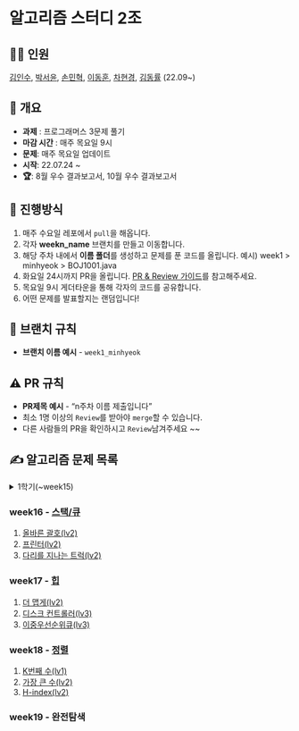 # 알고리즘 스터디 2조

## 👨‍💻 인원

[김인수](https://github.com/iknowkis), [박서윤](https://github.com/seoyoon528), [손민혁](https://github.com/sonmh79), [이동훈](https://github.com/GIT-KINDMAN), [차현경](https://github.com/chahk03), [김동률](https://github.com/lancelot1672) (22.09~)

## 📃 **개요**

- **과제** : 프로그래머스 3문제 풀기
- **마감 시간** : 매주 목요일 9시
- **문제**: 매주 목요일 업데이트
- **시작**: 22.07.24 ~
- **🏆**: 8월 우수 결과보고서, 10월 우수 결과보고서

## 🎯 진행방식

1. 매주 수요일 레포에서 `pull`을 해옵니다.
2. 각자 **weekn_name** 브랜치를 만들고 이동합니다.
3. 해당 주차 내에서 **이름 폴더**를 생성하고 문제를 푼 코드를 올립니다. 예시) week1 > minhyeok > BOJ1001.java
4. 화요일 24시까지 PR을 올립니다. [PR & Review 가이드](https://www.notion.so/cd7da1090123448eb19995120c9e07a2)를 참고해주세요.
5. 목요일 9시 게더타운을 통해 각자의 코드를 공유합니다.
6. 어떤 문제를 발표할지는 랜덤입니다!

## 🌳 브랜치 규칙

- **브랜치 이름 예시** - `week1_minhyeok`

## ⚠ PR 규칙

- **PR제목 예시** - “n주차 이름 제출입니다”
- 최소 1명 이상의 `Review`를 받아야 `merge`할 수 있습니다.
- 다른 사람들의 PR을 확인하시고 `Review`남겨주세요 ~~

## ✍ 알고리즘 문제 목록

<details>
<summary>1학기(~week15)</summary>
<div markdown="1">
<table align="center">
  <tr>
    <th align="center">번호</th>
    <th align="center">문제 티어</th>
    <th align="center">기간</th>
    <th align="center">상세</th>
    <th align="center">번호</th>
    <th align="center">문제 티어</th>
    <th align="center">기간</th>
    <th align="center">상세</th>
  </tr>
  <tr>
    <td align="center">01</td>
    <td align="center">
      <a href="https://www.acmicpc.net/problem/1100"><img src="https://d2gd6pc034wcta.cloudfront.net/tier/4.svg" class="solvedac-tier" width=20px></a>
      <a href="https://www.acmicpc.net/problem/1059"><img src="https://d2gd6pc034wcta.cloudfront.net/tier/6.svg" class="solvedac-tier" width=20px></a>
      <a href="https://www.acmicpc.net/problem/1051"><img src="https://d2gd6pc034wcta.cloudfront.net/tier/7.svg" class="solvedac-tier" width=20px></a>
      <a href="https://www.acmicpc.net/problem/2468"><img src="https://d2gd6pc034wcta.cloudfront.net/tier/10.svg" class="solvedac-tier" width=20px></a>
      <a href="https://www.acmicpc.net/problem/2573"><img src="https://d2gd6pc034wcta.cloudfront.net/tier/12.svg" class="solvedac-tier" width=20px></a>
    </td>
    <td align="center">7월 4주차</td>
    <td align="center"><a href="https://github.com/SSAFY-8-Algorithms-Study/Study-notice/tree/main/questions/01_7_4week">목록보기</a></td>
    <td align="center">11</td>
    <td align="center">
      <a href="https://www.acmicpc.net/problem/3187"><img src="https://d2gd6pc034wcta.cloudfront.net/tier/10.svg" class="solvedac-tier" width=20px></a>
      <a href="https://www.acmicpc.net/problem/11403"><img src="https://d2gd6pc034wcta.cloudfront.net/tier/10.svg" class="solvedac-tier" width=20px></a>
      <a href="https://www.acmicpc.net/problem/2624"><img src="https://d2gd6pc034wcta.cloudfront.net/tier/11.svg" class="solvedac-tier" width=20px></a>
      <a href="https://www.acmicpc.net/problem/8982"><img src="https://d2gd6pc034wcta.cloudfront.net/tier/13.svg" class="solvedac-tier" width=20px></a>
      <a href="https://www.acmicpc.net/problem/17143"><img src="https://d2gd6pc034wcta.cloudfront.net/tier/15.svg" class="solvedac-tier" width=20px></a>
    </td>
    <td align="center">10월 1주차</td>
    <td align="center"><a href="https://github.com/SSAFY-8-Algorithms-Study/Study-notice/tree/main/questions/11_10_1week">목록보기</a></td>
  </tr>
  <tr>
    <td align="center">02</td>
    <td align="center">
      <a href="https://www.acmicpc.net/problem/2563"><img src="https://d2gd6pc034wcta.cloudfront.net/tier/5.svg" class="solvedac-tier" width=20px></a>
      <a href="https://www.acmicpc.net/problem/2304"><img src="https://d2gd6pc034wcta.cloudfront.net/tier/9.svg" class="solvedac-tier" width=20px></a>
      <a href="https://www.acmicpc.net/problem/2630"><img src="https://d2gd6pc034wcta.cloudfront.net/tier/9.svg" class="solvedac-tier" width=20px></a>
      <a href="https://www.acmicpc.net/problem/1931"><img src="https://d2gd6pc034wcta.cloudfront.net/tier/10.svg" class="solvedac-tier" width=20px></a>
      <a href="https://www.acmicpc.net/problem/2206"><img src="https://d2gd6pc034wcta.cloudfront.net/tier/12.svg" class="solvedac-tier" width=20px></a>
    </td>
    <td align="center">8월 1주차</td>
    <td align="center"><a href="https://github.com/SSAFY-8-Algorithms-Study/Study-notice/tree/main/questions/02_8_1week">목록보기</a></td>
    <td align="center">12</td>
    <td align="center">
      <a href="https://www.acmicpc.net/problem/1388"><img src="https://d2gd6pc034wcta.cloudfront.net/tier/8.svg" class="solvedac-tier" width=20px></a>
      <a href="https://www.acmicpc.net/problem/14225"><img src="https://d2gd6pc034wcta.cloudfront.net/tier/10.svg" class="solvedac-tier" width=20px></a>
      <a href="https://www.acmicpc.net/problem/5427"><img src="https://d2gd6pc034wcta.cloudfront.net/tier/12.svg" class="solvedac-tier" width=20px></a>
      <a href="https://www.acmicpc.net/problem/1043"><img src="https://d2gd6pc034wcta.cloudfront.net/tier/12.svg" class="solvedac-tier" width=20px></a>
      <a href="https://www.acmicpc.net/problem/17837"><img src="https://d2gd6pc034wcta.cloudfront.net/tier/14.svg" class="solvedac-tier" width=20px></a>
    </td>
    <td align="center">10월 2주차</td>
    <td align="center"><a href="https://github.com/SSAFY-8-Algorithms-Study/Study-notice/tree/main/questions/12_10_2week">목록보기</a></td>
  </tr>
  <tr>
    <td align="center">03</td>
    <td align="center">
      <a href="https://www.acmicpc.net/problem/1193"><img src="https://d2gd6pc034wcta.cloudfront.net/tier/5.svg" class="solvedac-tier" width=20px></a>
      <a href="https://www.acmicpc.net/problem/16922"><img src="https://d2gd6pc034wcta.cloudfront.net/tier/8.svg" class="solvedac-tier" width=20px></a>
      <a href="https://www.acmicpc.net/problem/1213"><img src="https://d2gd6pc034wcta.cloudfront.net/tier/8.svg" class="solvedac-tier" width=20px></a>
      <a href="https://www.acmicpc.net/problem/2178"><img src="https://d2gd6pc034wcta.cloudfront.net/tier/10.svg" class="solvedac-tier" width=20px></a>
      <a href="https://www.acmicpc.net/problem/3425"><img src="https://d2gd6pc034wcta.cloudfront.net/tier/13.svg" class="solvedac-tier" width=20px></a>
    </td>
    <td align="center">10월 2주차</td>
    <td align="center"><a href="https://github.com/SSAFY-8-Algorithms-Study/Study-notice/tree/main/questions/03_8_2week">목록보기</a></td>
    <td align="center">13</td>
    <td align="center">
      <a href="https://www.acmicpc.net/problem/2607"><img src="https://d2gd6pc034wcta.cloudfront.net/tier/8.svg" class="solvedac-tier" width=20px></a>
      <a href="https://www.acmicpc.net/problem/1743"><img src="https://d2gd6pc034wcta.cloudfront.net/tier/10.svg" class="solvedac-tier" width=20px></a>
      <a href="https://www.acmicpc.net/problem/2138"><img src="https://d2gd6pc034wcta.cloudfront.net/tier/11.svg" class="solvedac-tier" width=20px></a>
      <a href="https://www.acmicpc.net/problem/14267"><img src="https://d2gd6pc034wcta.cloudfront.net/tier/12.svg" class="solvedac-tier" width=20px></a>
      <a href="https://www.acmicpc.net/problem/17244"><img src="https://d2gd6pc034wcta.cloudfront.net/tier/14.svg" class="solvedac-tier" width=20px></a>
    </td>
    <td align="center">10월 3주차</td>
    <td align="center"><a href="https://github.com/SSAFY-8-Algorithms-Study/Study-notice/tree/main/questions/13_10_3week">목록보기</a></td>
  </tr>
  <tr>
    <td align="center">04</td>
    <td align="center">
      <a href="https://www.acmicpc.net/problem/17608"><img src="https://d2gd6pc034wcta.cloudfront.net/tier/4.svg" class="solvedac-tier" width=20px></a>
      <a href="https://www.acmicpc.net/problem/2960"><img src="https://d2gd6pc034wcta.cloudfront.net/tier/7.svg" class="solvedac-tier" width=20px></a>
      <a href="https://www.acmicpc.net/problem/2290"><img src="https://d2gd6pc034wcta.cloudfront.net/tier/9.svg" class="solvedac-tier" width=20px></a>
      <a href="https://www.acmicpc.net/problem/11286"><img src="https://d2gd6pc034wcta.cloudfront.net/tier/10.svg" class="solvedac-tier" width=20px></a>
      <a href="https://www.acmicpc.net/problem/2447"><img src="https://d2gd6pc034wcta.cloudfront.net/tier/11.svg" class="solvedac-tier" width=20px></a>
    </td>
    <td align="center">8월 3주차</td>
    <td align="center"><a href="https://github.com/SSAFY-8-Algorithms-Study/Study-notice/tree/main/questions/04_8_3week">목록보기</a></td>
    <td align="center">14</td>
    <td align="center">
      <a href="https://www.acmicpc.net/problem/2003"><img src="https://d2gd6pc034wcta.cloudfront.net/tier/7.svg" class="solvedac-tier" width=20px></a>
      <a href="https://www.acmicpc.net/problem/11060"><img src="https://d2gd6pc034wcta.cloudfront.net/tier/9.svg" class="solvedac-tier" width=20px></a>
      <a href="https://www.acmicpc.net/problem/21610"><img src="https://d2gd6pc034wcta.cloudfront.net/tier/11.svg" class="solvedac-tier" width=20px></a>
      <a href="https://www.acmicpc.net/problem/1670"><img src="https://d2gd6pc034wcta.cloudfront.net/tier/13.svg" class="solvedac-tier" width=20px></a>
      <a href="https://www.acmicpc.net/problem/1826"><img src="https://d2gd6pc034wcta.cloudfront.net/tier/14.svg" class="solvedac-tier" width=20px></a>
    </td>
    <td align="center">10월 4주차</td>
    <td align="center"><a href="https://github.com/SSAFY-8-Algorithms-Study/Study-notice/tree/main/questions/14_10_4week">목록보기</a></td>
  </tr>
  <tr>
    <td align="center">05</td>
    <td align="center">
      <a href="https://www.acmicpc.net/problem/2596"><img src="https://d2gd6pc034wcta.cloudfront.net/tier/5.svg" class="solvedac-tier" width=20px></a>
      <a href="https://www.acmicpc.net/problem/18429"><img src="https://d2gd6pc034wcta.cloudfront.net/tier/8.svg" class="solvedac-tier" width=20px></a>
      <a href="https://www.acmicpc.net/problem/16918"><img src="https://d2gd6pc034wcta.cloudfront.net/tier/10.svg" class="solvedac-tier" width=20px></a>
      <a href="https://www.acmicpc.net/problem/17142"><img src="https://d2gd6pc034wcta.cloudfront.net/tier/12.svg" class="solvedac-tier" width=20px></a>
      <a href="https://www.acmicpc.net/problem/16235"><img src="https://d2gd6pc034wcta.cloudfront.net/tier/13.svg" class="solvedac-tier" width=20px></a>
    </td>
    <td align="center">8월 4주차</td>
    <td align="center"><a href="https://github.com/SSAFY-8-Algorithms-Study/Study-notice/tree/main/questions/05_8_4week">목록보기</a></td>
    <td align="center">15</td>
    <td align="center">
      <a href="https://www.acmicpc.net/problem/1459"><img src="https://d2gd6pc034wcta.cloudfront.net/tier/7.svg" class="solvedac-tier" width=20px></a>
      <a href="https://www.acmicpc.net/problem/2688"><img src="https://d2gd6pc034wcta.cloudfront.net/tier/10.svg" class="solvedac-tier" width=20px></a>
      <a href="https://www.acmicpc.net/problem/20437"><img src="https://d2gd6pc034wcta.cloudfront.net/tier/11.svg" class="solvedac-tier" width=20px></a>
      <a href="https://www.acmicpc.net/problem/1956"><img src="https://d2gd6pc034wcta.cloudfront.net/tier/12.svg" class="solvedac-tier" width=20px></a>
      <a href="https://www.acmicpc.net/problem/21609"><img src="https://d2gd6pc034wcta.cloudfront.net/tier/14.svg" class="solvedac-tier" width=20px></a>
    </td>
    <td align="center">11월 1주차</td>
    <td align="center"><a href="https://github.com/SSAFY-8-Algorithms-Study/Study-notice/tree/main/questions/15_11_1week">목록보기</a></td>
  </tr>
  <tr>
    <td align="center">06</td>
    <td align="center">
      <a href="https://www.acmicpc.net/problem/10162"><img src="https://d2gd6pc034wcta.cloudfront.net/tier/3.svg" class="solvedac-tier" width=20px></a>
      <a href="https://www.acmicpc.net/problem/9372"><img src="https://d2gd6pc034wcta.cloudfront.net/tier/7.svg" class="solvedac-tier" width=20px></a>
      <a href="https://www.acmicpc.net/problem/10025"><img src="https://d2gd6pc034wcta.cloudfront.net/tier/8.svg" class="solvedac-tier" width=20px></a>
      <a href="https://www.acmicpc.net/problem/2922"><img src="https://d2gd6pc034wcta.cloudfront.net/tier/11.svg" class="solvedac-tier" width=20px></a>
      <a href="https://www.acmicpc.net/problem/2917"><img src="https://d2gd6pc034wcta.cloudfront.net/tier/14.svg" class="solvedac-tier" width=20px></a>
    </td>
    <td align="center">9월 1주차</td>
    <td align="center"><a href="https://github.com/SSAFY-8-Algorithms-Study/Study-notice/tree/main/questions/06_9_1week">목록보기</a></td>
  </tr>
  <tr>
    <td align="center">07</td>
    <td align="center">
      <a href="https://www.acmicpc.net/problem/9655"><img src="https://d2gd6pc034wcta.cloudfront.net/tier/6.svg" class="solvedac-tier" width=20px></a>
      <a href="https://www.acmicpc.net/problem/20363"><img src="https://d2gd6pc034wcta.cloudfront.net/tier/7.svg" class="solvedac-tier" width=20px></a>
      <a href="https://www.acmicpc.net/problem/2310"><img src="https://d2gd6pc034wcta.cloudfront.net/tier/11.svg" class="solvedac-tier" width=20px></a>
      <a href="https://www.acmicpc.net/problem/22116"><img src="https://d2gd6pc034wcta.cloudfront.net/tier/12.svg" class="solvedac-tier" width=20px></a>
      <a href="https://www.acmicpc.net/problem/15997"><img src="https://d2gd6pc034wcta.cloudfront.net/tier/13.svg" class="solvedac-tier" width=20px></a>
    </td>
    <td align="center">9월 2주차</td>
    <td align="center"><a href="https://github.com/SSAFY-8-Algorithms-Study/Study-notice/tree/main/questions/07_9_2week">목록보기</a></td>
  </tr>
  <tr>
    <td align="center">08</td>
    <td align="center">
      <a href="https://www.acmicpc.net/problem/1764"><img src="https://d2gd6pc034wcta.cloudfront.net/tier/7.svg" class="solvedac-tier" width=20px></a>
      <a href="https://www.acmicpc.net/problem/11387"><img src="https://d2gd6pc034wcta.cloudfront.net/tier/8.svg" class="solvedac-tier" width=20px></a>
      <a href="https://www.acmicpc.net/problem/1325"><img src="https://d2gd6pc034wcta.cloudfront.net/tier/10.svg" class="solvedac-tier" width=20px></a>
      <a href="https://www.acmicpc.net/problem/17070"><img src="https://d2gd6pc034wcta.cloudfront.net/tier/11.svg" class="solvedac-tier" width=20px></a>
      <a href="https://www.acmicpc.net/problem/1504"><img src="https://d2gd6pc034wcta.cloudfront.net/tier/12.svg" class="solvedac-tier" width=20px></a>
    </td>
    <td align="center">9월 3주차</td>
    <td align="center"><a href="https://github.com/SSAFY-8-Algorithms-Study/Study-notice/tree/main/questions/08_9_3week">목록보기</a></td>
  </tr>
  <tr>
    <td align="center">09</td>
    <td align="center">
      <a href="https://www.acmicpc.net/problem/2579"><img src="https://d2gd6pc034wcta.cloudfront.net/tier/8.svg" class="solvedac-tier" width=20px></a>
      <a href="https://www.acmicpc.net/problem/17086"><img src="https://d2gd6pc034wcta.cloudfront.net/tier/9.svg" class="solvedac-tier" width=20px></a>
      <a href="https://www.acmicpc.net/problem/2805"><img src="https://d2gd6pc034wcta.cloudfront.net/tier/9.svg" class="solvedac-tier" width=20px></a>
      <a href="https://www.acmicpc.net/problem/2660"><img src="https://d2gd6pc034wcta.cloudfront.net/tier/11.svg" class="solvedac-tier" width=20px></a>
      <a href="https://www.acmicpc.net/problem/18428"><img src="https://d2gd6pc034wcta.cloudfront.net/tier/11.svg" class="solvedac-tier" width=20px></a>
    </td>
    <td align="center">9월 4주차</td>
    <td align="center"><a href="https://github.com/SSAFY-8-Algorithms-Study/Study-notice/tree/main/questions/09_9_4week">목록보기</a></td>
  </tr>
  <tr>
    <td align="center">10</td>
    <td align="center">
      <a href="https://www.acmicpc.net/problem/18353"><img src="https://d2gd6pc034wcta.cloudfront.net/tier/9.svg" class="solvedac-tier" width=20px></a>
      <a href="https://www.acmicpc.net/problem/9205"><img src="https://d2gd6pc034wcta.cloudfront.net/tier/10.svg" class="solvedac-tier" width=20px></a>
      <a href="https://www.acmicpc.net/problem/1189"><img src="https://d2gd6pc034wcta.cloudfront.net/tier/10.svg" class="solvedac-tier" width=20px></a>
      <a href="https://www.acmicpc.net/problem/17179"><img src="https://d2gd6pc034wcta.cloudfront.net/tier/11.svg" class="solvedac-tier" width=20px></a>
      <a href="https://www.acmicpc.net/problem/6987"><img src="https://d2gd6pc034wcta.cloudfront.net/tier/11.svg" class="solvedac-tier" width=20px></a>
    </td>
    <td align="center">9월 5주차</td>
    <td align="center"><a href="https://github.com/SSAFY-8-Algorithms-Study/Study-notice/tree/main/questions/10_9_5week">목록보기</a></td>
  </tr>
</table>

</div>
</details>

### week16 - [스택/큐](https://school.programmers.co.kr/learn/courses/30/parts/12081)

1. [올바른 괄호(lv2)](https://school.programmers.co.kr/learn/courses/30/lessons/12909)
2. [프린터(lv2)](https://school.programmers.co.kr/learn/courses/30/lessons/42587)
3. [다리를 지나는 트럭(lv2)](https://school.programmers.co.kr/learn/courses/30/lessons/42583)

### week17 - [힙](https://school.programmers.co.kr/learn/courses/30/parts/12117)

1. [더 맵게(lv2)](https://school.programmers.co.kr/learn/courses/30/lessons/42626)
2. [디스크 컨트롤러(lv3)](https://school.programmers.co.kr/learn/courses/30/lessons/42627)
3. [이중우선순위큐(lv3)](https://school.programmers.co.kr/learn/courses/30/lessons/42628)

### week18 - [정렬](https://school.programmers.co.kr/learn/courses/30/parts/12198)

1. [K번째 수(lv1)](https://school.programmers.co.kr/learn/courses/30/lessons/42748)
2. [가장 큰 수(lv2)](https://school.programmers.co.kr/learn/courses/30/lessons/42746)
3. [H-index(lv2)](https://school.programmers.co.kr/learn/courses/30/lessons/42747)

### week19 - 완전탐색
